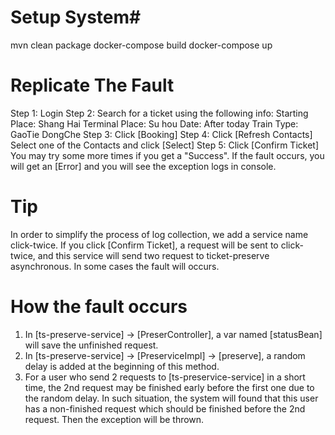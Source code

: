 # Setup System#
   mvn clean package
   docker-compose build
   docker-compose up
 
# Replicate The Fault
Step 1:
    Login
Step 2:
    Search for a ticket using the following info:
        Starting Place: Shang Hai
        Terminal Place: Su hou
        Date: After today
        Train Type: GaoTie DongChe
Step 3:
    Click [Booking]
Step 4:
    Click [Refresh Contacts]
    Select one of the Contacts and click [Select]
Step 5: 
    Click [Confirm Ticket]
    You may try some more times if you get a "Success". If the fault occurs, you will get an [Error] and you
    will see the exception logs in console.  

# Tip
   In order to simplify the process of log collection, we add a service name click-twice.
   If you click [Confirm Ticket], a request will be sent to click-twice, and this service will send two
request to ticket-preserve asynchronous. In some cases the fault will occurs.
  
# How the fault occurs
1. In [ts-preserve-service] -> [PreserController], a var named [statusBean] will save the unfinished request.
2. In [ts-preserve-service] -> [PreserviceImpl] -> [preserve], a random delay is added at the beginning of this method.
3. For a user who send 2 requests to [ts-preservice-service] in a short time, the 2nd request may be finished early before the first one due to the random delay.
   In such situation, the system will found that this user has a non-finished request which should be finished before the 2nd request.
   Then the exception will be thrown.
        

        
